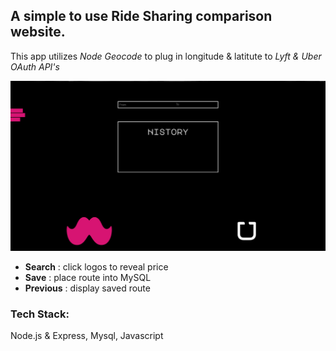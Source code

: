 ## A simple to use Ride Sharing comparison website.
This app utilizes *Node Geocode* to plug in longitude & latitute to 
*Lyft & Uber OAuth API's* 

![RideShare](/public/stylesheets/images/UI.png)

* __Search__ : click logos to reveal price
* __Save__ : place route into MySQL
* __Previous__ : display saved route 

### Tech Stack: 
Node.js & Express, Mysql, Javascript
